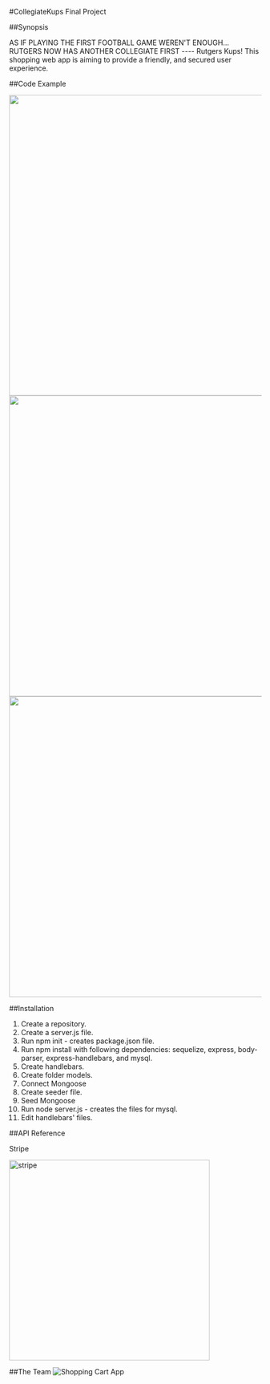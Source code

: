 
#CollegiateKups Final Project

##Synopsis

AS IF PLAYING THE FIRST FOOTBALL GAME WEREN'T ENOUGH... RUTGERS NOW HAS ANOTHER COLLEGIATE FIRST ---- Rutgers Kups! This shopping web app is aiming to provide a friendly, and secured user experience. 


##Code Example

<img width="600"  src="http://alichenchen.com/wp-content/uploads/2016/10/code01.png">

<img width="600"  src="http://alichenchen.com/wp-content/uploads/2016/10/code02.png">

<img width="600"  src="http://alichenchen.com/wp-content/uploads/2016/10/code03.png">
 

##Installation

1. Create a repository.
2. Create a server.js file.
3. Run npm init - creates package.json file.
4. Run npm install with following dependencies: sequelize, express, body-parser, express-handlebars, and mysql.
5. Create handlebars.
6. Create folder models.
7. Connect Mongoose
8. Create seeder file.
9. Seed Mongoose
10. Run node server.js - creates the files for mysql.
11. Edit handlebars' files.


##API Reference


Stripe

<img width="400" alt="stripe" src="https://cloud.githubusercontent.com/assets/18274079/18109386/068b8396-6edf-11e6-9a61-1a24f4595605.png">


##The Team
![Shopping Cart App](https://cloud.githubusercontent.com/assets/18274079/17759120/d18b1e66-64c2-11e6-9b7a-866b758278ec.png)
